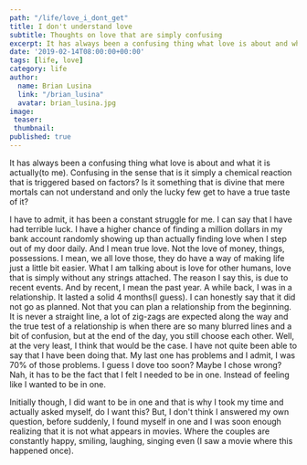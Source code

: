 ```yaml
---
path: "/life/love_i_dont_get"
title: I don't understand love
subtitle: Thoughts on love that are simply confusing
excerpt: It has always been a confusing thing what love is about and what it is actually(to me). Confusing in the sense that is it simply a chemical reaction that is triggered based on factors? Is it something that is divine that mere mortals can not understand and only the lucky few get to have a true taste of it?
date: '2019-02-14T08:00:00+00:00'
tags: [life, love]
category: life
author:
  name: Brian Lusina
  link: "/brian_lusina"
  avatar: brian_lusina.jpg
image:
 teaser: 
 thumbnail: 
published: true 
---
```


It has always been a confusing thing what love is about and what it is actually(to me). Confusing in the sense that is it simply a chemical reaction that is triggered based on factors? Is it something that is divine that mere mortals can not understand and only the lucky few get to have a true taste of it?

I have to admit, it has been a constant struggle for me. I can say that I have had terrible luck. I have a higher chance of finding a million dollars in my bank account randomly showing up than actually finding love when I step out of my door daily. And I mean true love. Not the love of money, things, possessions. I mean, we all love those, they do have a way of making life just a little bit easier. What I am talking about is love for other humans, love that is simply without any strings attached. The reason I say this, is due to recent events. And by recent, I mean the past year. A while back, I was in a relationship. It lasted a solid 4 months(I guess). I can honestly say that it did not go as planned. Not that you can plan a relationship from the beginning. It is never a straight line, a lot of zig-zags are expected along the way and the true test of a relationship is when there are so many blurred lines and a bit of confusion, but at the end of the day, you still choose each other. Well, at the very least, I think that would be the case. I have not quite been able to say that I have been doing that. My last one has problems and I admit, I was 70% of those problems. I guess I dove too soon? Maybe I chose wrong? Nah, it has to be the fact that I felt I needed to be in one. Instead of feeling like I wanted to be in one.

Initially though, I did want to be in one and that is why I took my time and actually asked myself, do I want this? But, I don't think I answered my own question, before suddenly, I found myself in one and I was soon enough realizing that it is not what appears in movies. Where the couples are constantly happy, smiling, laughing, singing even (I saw a movie where this happened once).